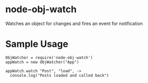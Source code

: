 node-obj-watch
==============

Watches an object for changes and fires an event for notification

Sample Usage
============

```
ObjWatcher = require('node-obj-watch')
appWatch = new ObjWatcher("App")

appWatch.watch "Post", "load", ->
  console.log("Posts loaded and called back")
```